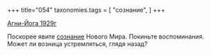 +++
title="054"
taxonomies.tags = [
 "сознание",
]
+++

[Агни-Йога 1929г](/agni/1929)

Поскорее явите [сознание](/tags/сознание) Нового Мира. Покиньте воспоминания. Может ли возница устремляться, глядя назад?